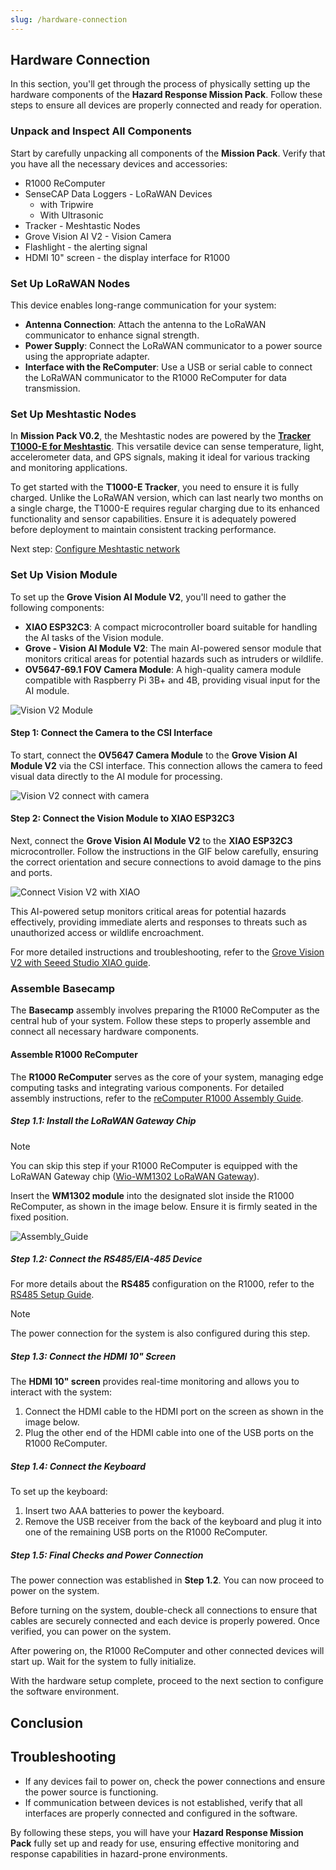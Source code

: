 ```yaml
---
slug: /hardware-connection
---
```


## Hardware Connection

In this section, you'll get through the process of physically setting up the hardware components of the **Hazard Response Mission Pack**. Follow these steps to ensure all devices are properly connected and ready for operation.

<!-- ![system diagram](/website/assets/img/v2-system-diagram.png) -->

### Unpack and Inspect All Components

Start by carefully unpacking all components of the **Mission Pack**. Verify that you have all the necessary devices and accessories:

<!-- Table items list -->

- R1000 ReComputer
- SenseCAP Data Loggers - LoRaWAN Devices
  - with Tripwire
  - With Ultrasonic
- Tracker - Meshtastic Nodes
- Grove Vision AI V2 - Vision Camera
- Flashlight - the alerting signal
- HDMI 10" screen - the display interface for R1000

### Set Up LoRaWAN Nodes

This device enables long-range communication for your system:

- **Antenna Connection**: Attach the antenna to the LoRaWAN communicator to enhance signal strength.
- **Power Supply**: Connect the LoRaWAN communicator to a power source using the appropriate adapter.
- **Interface with the ReComputer**: Use a USB or serial cable to connect the LoRaWAN communicator to the R1000 ReComputer for data transmission.

### Set Up Meshtastic Nodes

In **Mission Pack V0.2**, the Meshtastic nodes are powered by the [**Tracker T1000-E for Meshtastic**](https://www.seeedstudio.com/SenseCAP-Card-Tracker-T1000-E-for-Meshtastic-p-5913.html). This versatile device can sense temperature, light, accelerometer data, and GPS signals, making it ideal for various tracking and monitoring applications.

To get started with the **T1000-E Tracker**, you need to ensure it is fully charged. Unlike the LoRaWAN version, which can last nearly two months on a single charge, the T1000-E requires regular charging due to its enhanced functionality and sensor capabilities. Ensure it is adequately powered before deployment to maintain consistent tracking performance.

Next step: [Configure Meshtastic network](/software-setup#meshtastic)

### Set Up Vision Module

To set up the **Grove Vision AI Module V2**, you'll need to gather the following components:

- **XIAO ESP32C3**: A compact microcontroller board suitable for handling the AI tasks of the Vision module.
- **Grove - Vision AI Module V2**: The main AI-powered sensor module that monitors critical areas for potential hazards such as intruders or wildlife.
- **OV5647-69.1 FOV Camera Module**: A high-quality camera module compatible with Raspberry Pi 3B+ and 4B, providing visual input for the AI module.

![Vision V2 Module](https://files.seeedstudio.com/wiki/grove-vision-ai-v2/00.jpg)

#### Step 1: Connect the Camera to the CSI Interface

To start, connect the **OV5647 Camera Module** to the **Grove Vision AI Module V2** via the CSI interface. This connection allows the camera to feed visual data directly to the AI module for processing.

![Vision V2 connect with camera](https://files.seeedstudio.com/wiki/grove-vision-ai-v2/9.gif)

#### Step 2: Connect the Vision Module to XIAO ESP32C3

Next, connect the **Grove Vision AI Module V2** to the **XIAO ESP32C3** microcontroller. Follow the instructions in the GIF below carefully, ensuring the correct orientation and secure connections to avoid damage to the pins and ports.

![Connect Vision V2 with XIAO](https://files.seeedstudio.com/wiki/grove-vision-ai-v2/10.gif)

This AI-powered setup monitors critical areas for potential hazards effectively, providing immediate alerts and responses to threats such as unauthorized access or wildlife encroachment.

For more detailed instructions and troubleshooting, refer to the [Grove Vision V2 with Seeed Studio XIAO guide](https://wiki.seeedstudio.com/grove_vision_ai_v2_software_support/#-getting-started-with-seeed-studio-xiao-).

### Assemble Basecamp

The **Basecamp** assembly involves preparing the R1000 ReComputer as the central hub of your system. Follow these steps to properly assemble and connect all necessary hardware components.

#### Assemble R1000 ReComputer

The **R1000 ReComputer** serves as the core of your system, managing edge computing tasks and integrating various components. For detailed assembly instructions, refer to the [reComputer R1000 Assembly Guide](https://wiki.seeedstudio.com/recomputer_r1000_assembly_guide/).

##### Step 1.1: Install the LoRaWAN Gateway Chip

> [!Note]
> You can skip this step if your R1000 ReComputer is equipped with the LoRaWAN Gateway chip ([Wio-WM1302 LoRaWAN Gateway](https://www.seeedstudio.com/WM1302-LoRaWAN-Gateway-Module-SPI-EU868-p-4889.html)).

Insert the **WM1302 module** into the designated slot inside the R1000 ReComputer, as shown in the image below. Ensure it is firmly seated in the fixed position.

![Assembly_Guide](https://files.seeedstudio.com/wiki/reComputer-R1000/Assembly_Guide/Wifi_and_ble.gif)

##### Step 1.2: Connect the RS485/EIA-485 Device

For more details about the **RS485** configuration on the R1000, refer to the [RS485 Setup Guide](https://wiki.seeedstudio.com/reComputer_r1000_use_rs485_modbus_rtu/).

> [!Note]  
> The power connection for the system is also configured during this step.

##### Step 1.3: Connect the HDMI 10" Screen

The **HDMI 10" screen** provides real-time monitoring and allows you to interact with the system:

1. Connect the HDMI cable to the HDMI port on the screen as shown in the image below.
2. Plug the other end of the HDMI cable into one of the USB ports on the R1000 ReComputer.

<!-- Insert relevant image showing the cable connection -->

##### Step 1.4: Connect the Keyboard

To set up the keyboard:

1. Insert two AAA batteries to power the keyboard.
2. Remove the USB receiver from the back of the keyboard and plug it into one of the remaining USB ports on the R1000 ReComputer.

##### Step 1.5: Final Checks and Power Connection

The power connection was established in **Step 1.2**. You can now proceed to power on the system.

Before turning on the system, double-check all connections to ensure that cables are securely connected and each device is properly powered. Once verified, you can power on the system.

After powering on, the R1000 ReComputer and other connected devices will start up. Wait for the system to fully initialize.

With the hardware setup complete, proceed to the next section to configure the software environment.

## Conclusion

<!-- In this page, you've learn how to assembly the device for the Mission Pack. In next page [Software Setup](/website/docs/integrator-handbook/system-diagram/software-setup.md) you are going to setup all the configurations and parameters that system needs. -->

## Troubleshooting

- If any devices fail to power on, check the power connections and ensure the power source is functioning.
- If communication between devices is not established, verify that all interfaces are properly connected and configured in the software.

By following these steps, you will have your **Hazard Response Mission Pack** fully set up and ready for use, ensuring effective monitoring and response capabilities in hazard-prone environments.
